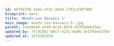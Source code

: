 ```yaml
---
id: 48f94750-3a4a-473c-a9a9-1791cd387908
blueprint: work
title: 'Woods-Les bassacs 1'
main_image: woods-les-bassacs-3-.jpg
parent: 2cb48eb0-af49-4c19-8d74-d33fbde615ea
updated_by: 7fc42862-88cf-4231-8a06-3e1f93ee1fbb
updated_at: 1676303359
---
```

